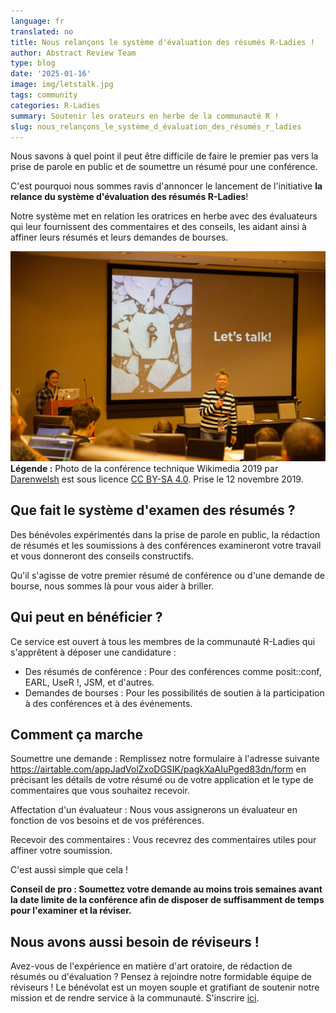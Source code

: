 ```yaml
---
language: fr
translated: no
title: Nous relançons le système d'évaluation des résumés R-Ladies !
author: Abstract Review Team
type: blog
date: '2025-01-16'
image: img/letstalk.jpg
tags: community
categories: R-Ladies
summary: Soutenir les orateurs en herbe de la communauté R !
slug: nous_relançons_le_système_d_évaluation_des_résumés_r_ladies
---
```


Nous savons à quel point il peut être difficile de faire le premier pas vers la prise de parole en public et de soumettre un résumé pour une conférence.

C'est pourquoi nous sommes ravis d'annoncer le lancement de l'initiative **la relance du système d'évaluation des résumés R-Ladies**!

Notre système met en relation les oratrices en herbe avec des évaluateurs qui leur fournissent des commentaires et des conseils, les aidant ainsi à affiner leurs résumés et leurs demandes de bourses.

![Une personne se tient debout avec un micro devant un écran affichant les mots "let's talk" (parlons-en)](img/letstalk.jpg)
**Légende :** Photo de la conférence technique Wikimedia 2019 par [Darenwelsh](#) est sous licence [CC BY-SA 4.0](https://creativecommons.org/licenses/by-sa/4.0/). Prise le 12 novembre 2019.

## Que fait le système d'examen des résumés ?

Des bénévoles expérimentés dans la prise de parole en public, la rédaction de résumés et les soumissions à des conférences examineront votre travail et vous donneront des conseils constructifs.

Qu'il s'agisse de votre premier résumé de conférence ou d'une demande de bourse, nous sommes là pour vous aider à briller.

## Qui peut en bénéficier ?

Ce service est ouvert à tous les membres de la communauté R-Ladies qui s'apprêtent à déposer une candidature :

- Des résumés de conférence : Pour des conférences comme posit::conf, EARL, UseR !, JSM, et d'autres.
- Demandes de bourses : Pour les possibilités de soutien à la participation à des conférences et à des événements.

## Comment ça marche

Soumettre une demande : Remplissez notre formulaire à l'adresse suivante <https://airtable.com/appJadVolZxoDGSIK/pagkXaAIuPged83dn/form> en précisant les détails de votre résumé ou de votre application et le type de commentaires que vous souhaitez recevoir.

Affectation d'un évaluateur : Nous vous assignerons un évaluateur en fonction de vos besoins et de vos préférences.

Recevoir des commentaires : Vous recevrez des commentaires utiles pour affiner votre soumission.

C'est aussi simple que cela !

**Conseil de pro : Soumettez votre demande au moins trois semaines avant la date limite de la conférence afin de disposer de suffisamment de temps pour l'examiner et la réviser.**

## Nous avons aussi besoin de réviseurs !

Avez-vous de l'expérience en matière d'art oratoire, de rédaction de résumés ou d'évaluation ?
Pensez à rejoindre notre formidable équipe de réviseurs !
Le bénévolat est un moyen souple et gratifiant de soutenir notre mission et de rendre service à la communauté.
S'inscrire [ici](https://airtable.com/appJadVolZxoDGSIK/pag4bpfeGIATQFefk/form).


